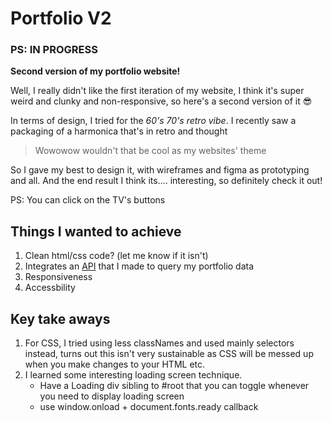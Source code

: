 # Portfolio V2

### PS: IN PROGRESS

**Second version of my portfolio website!**

Well, I really didn't like the first iteration of my website, I think it's super weird and clunky and non-responsive, so here's a second version of it 😎

In terms of design, I tried for the _60's 70's retro vibe_. I recently saw a packaging of a harmonica that's in retro and thought

> Wowowow wouldn't that be cool as my websites' theme

So I gave my best to design it, with wireframes and figma as prototyping and all. And the end result I think its.... interesting, so definitely check it out!

PS: You can click on the TV's buttons

## Things I wanted to achieve

1. Clean html/css code? (let me know if it isn't)
2. Integrates an [API](https://github.com/LefanTan/portfoliov2-server) that I made to query my portfolio data
3. Responsiveness
4. Accessbility

## Key take aways

1. For CSS, I tried using less classNames and used mainly selectors instead, turns out this isn't very sustainable as CSS will be messed up when you make changes to your HTML etc.
2. I learned some interesting loading screen technique.
   - Have a Loading div sibling to #root that you can toggle whenever you need to display loading screen
   - use window.onload + document.fonts.ready callback
